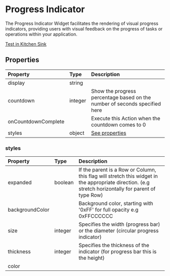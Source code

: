 # Progress Indicator

The Progress Indicator Widget facilitates the rendering of visual progress indicators, providing users with visual feedback on the progress of tasks or operations within your application.

[Test in Kitchen Sink](https://studio.ensembleui.com/app/e24402cb-75e2-404c-866c-29e6c3dd7992/screen/c2c248f2-a289-40d3-acd5-65a1a7f3c5a2)

## Properties

| Property            | Type    | Description                                                                |
| :------------------ | :------ | :------------------------------------------------------------------------- |
| display             | string  |                                                                            |
| countdown           | integer | Show the progress percentage based on the number of seconds specified here |
| onCountdownComplete |         | Execute this Action when the countdown comes to 0                          |
| styles              | object  | [See properties](#styles)                                                  |

### styles

| Property        | Type    | Description                                                                                                                                          |
| :-------------- | :------ | :--------------------------------------------------------------------------------------------------------------------------------------------------- |
| expanded        | boolean | If the parent is a Row or Column, this flag will stretch this widget in the appropriate direction. (e.g stretch horizontally for parent of type Row) |
| backgroundColor |         | Background color, starting with '0xFF' for full opacity e.g 0xFFCCCCCC                                                                               |
| size            | integer | Specifies the width (progress bar) or the diameter (circular progress indicator)                                                                     |
| thickness       | integer | Specifies the thickness of the indicator (for progress bar this is the height)                                                                       |
| color           |         |                                                                                                                                                      |
